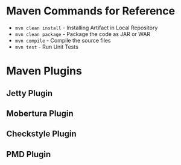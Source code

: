 # Maven Commands for Reference

* `mvn clean install` - Installing Artifact in Local Repository
* `mvn clean package` - Package the code as JAR or WAR
* `mvn compile` - Compile the source files
* `mvn test` - Run Unit Tests

# Maven Plugins

## Jetty Plugin

## Mobertura Plugin

## Checkstyle Plugin

## PMD Plugin
